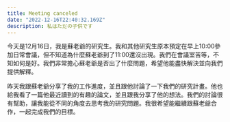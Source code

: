 ```yaml
---
title: Meeting canceled
date: "2022-12-16T22:40:32.169Z"
description: 私はただの子供です
---
```


今天是12月16日，我是蘇老爺的研究生。我和其他研究生原本預定在早上10:00參加日常會議，但不知道為什麼蘇老爺到了11:00還沒出現。我們在會議室苦等，不知如何是好。我們非常擔心蘇老爺是否出了什麼問題，希望他能盡快解決並向我們提供解釋。

昨天我跟蘇老爺分享了我的工作進度，並且跟他討論了一下我們的研究計畫。他也給我看了一篇他最近讀到的有趣的論文，並且跟我分享了他的想法。我們的討論很有幫助，讓我能從不同的角度去思考我的研究問題。我很希望能繼續跟蘇老爺合作，一起完成我們的目標。